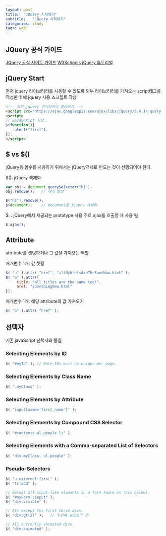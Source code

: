 ```yaml
---
layout: post
title:  "JQuery 시작하기"
subtitle:   "JQuery 시작하기"
categories: study
tags: web
---
```


## JQuery 공식 가이드

[JQuery 공식 사이트 가이드](https://learn.jquery.com/)
[W3Schools jQuery 튜토리얼](https://www.w3schools.com/jquery/default.asp)

## jQuery Start

먼저 jquery 라이브러리를 사용할 수 있도록 외부 라이브러리를 가져오는 script태그를 작성한 후에 jquery 사용 스크립트 작성

```HTML
<!-- 외부 jquery 라이브러리 불러오기 -->
<script src="https://ajax.googleapis.com/ajax/libs/jquery/3.4.1/jquery.min.js"></script>
<script>
// JavaScript 작성..
$(function(){
	alert("first");
});
</script>
```

## $ vs $()

jQuery용 함수를 사용하기 위해서는 jQuery객체로 만드는 것이 선행되어야 한다.

$(): jQuery 객체화
```javascript
var obj = document.querySelector("h1");
obj.remove();	// 에러 발생
```
```javascript
$("h1").remove();
$(document);	// document를 jquery 객체화
```

$. : jQuery에서 제공되는 prototype 사용
주로 ajax를 호출할 때 사용 됨
```javascript
$.ajax();
```

## Attribute
attribute를 셋팅하거나 그 값을 가져오는 역할

매개변수 1개: 값 셋팅
```javascript
$( "a" ).attr( "href", "allMyHrefsAreTheSameNow.html" );
$( "a" ).attr({
	 title: "all titles are the same too!",
	 href: "somethingNew.html"
});
```

매개변수 1개: 해당 attribute의 값 가져오기
```javascript
$( "a" ).attr( "href" );
```

## 선택자

기존 javaScript 선택자와 동일

### Selecting Elements by ID

```javascript
$( "#myId" ); // Note IDs must be unique per page.
```

### Selecting Elements by Class Name
```javascript
$( ".myClass" );
```
### Selecting Elements by Attribute
```javascript
$( "input[name='first_name']" );
```

### Selecting Elements by Compound CSS Selector
```javascript
$( "#contents ul.people li" );
```
### Selecting Elements with a Comma-separated List of Selectors

```javascript
$( "div.myClass, ul.people" );
```

### Pseudo-Selectors

```javascript
$( "a.external:first" );
$( "tr:odd" );

// Select all input-like elements in a form (more on this below).
$( "#myForm :input" );
$( "div:visible" );

// All except the first three divs.
$( "div:gt(2)" );	// 두번째 요소보다 큰

// All currently animated divs.
$( "div:animated" );
```
<!--stackedit_data:
eyJoaXN0b3J5IjpbMTE2MTgyMTkxMCwxNzYyNTA0NDgxLDE1ND
Q5NDAwODNdfQ==
-->